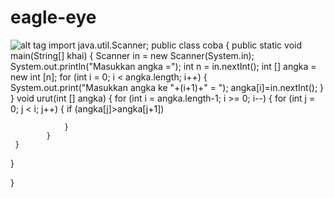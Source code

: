 # eagle-eye
![alt tag](http://7-themes.com/data_images/out/42/6913762-juventus-wallpaper.jpg)
import java.util.Scanner;
public class coba 
{
   public static void main(String[] khai)
   {
         Scanner in = new Scanner(System.in);
        System.out.println("Masukkan angka =");
        int n = in.nextInt();
        int [] angka = new int [n];
         for (int i = 0; i < angka.length; i++) {
            System.out.print("Masukkan angka ke "+(i+1)+" = ");
            angka[i]=in.nextInt();
     }
   }
    void urut(int [] angka)
    {
            for (int i = angka.length-1; i >= 0; i--)
            {
                for (int j = 0; j < i; j++) 
                {
                    if (angka[j]>angka[j+1])
                        
                }
            }
     }
   }
        
}

